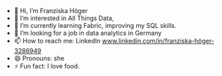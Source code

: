 - 👋 Hi, I’m Franziska Höger
- 👀 I’m interested in All Things Data, 
- 🌱 I’m currently learning Fabric, improving my SQL skills.
- 💞️ I’m looking for a job in data analytics in Germany
- 📫 How to reach me: LinkedIn www.linkedin.com/in/franziska-höger-3286949
- 😄 Pronouns: she
- ⚡ Fun fact: I love food.

<!---
FranziskAnalyze/FranziskAnalyze is a ✨ special ✨ repository because its `README.md` (this file) appears on your GitHub profile.
You can click the Preview link to take a look at your changes.
--->
